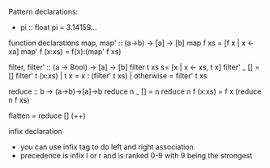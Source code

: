 Pattern declarations:
 - pi :: float
   pi = 3.14159...

function declarations 
map, map' :: (a->b) -> [a] -> [b]
map f xs = [f x | x <- xa]
map' f (x:xs) = f(x):(map' f xs)

filter, filter' :: (a -> Bool) -> [a] -> [b]
filter t xs s= [x | x <- xs, t x]
filter' _ [] = []
filter' t (x:xs) 
	| t x = x : (filter' t xs)
	| otherwise = filter' t xs

reduce :: b -> (a->b)->[a]->b
reduce n _ [] = n
reduce n f (x:xs) = f x (reduce n f xs)

flatten = reduce [] (++)

infix declaration 
- you can use infix tag to do left and right association
- precedence is infix l or r and is ranked 0-9 with 9 being the strongest